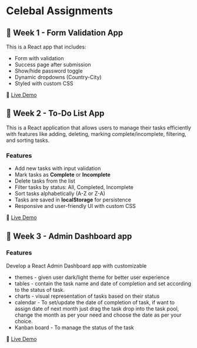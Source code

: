 # Celebal Assignments

## 📁 Week 1 - Form Validation App

This is a React app that includes:
- Form with validation
- Success page after submission
- Show/hide password toggle
- Dynamic dropdowns (Country-City)
- Styled with custom CSS

🔗 [Live Demo](https://celebal-react-intern.vercel.app/)

## 📁 Week 2 - To-Do List App

This is a React application that allows users to manage their tasks efficiently with features like adding, deleting, marking complete/incomplete, filtering, and sorting tasks.

### Features

- Add new tasks with input validation  
- Mark tasks as **Complete** or **Incomplete**  
- Delete tasks from the list  
- Filter tasks by status: All, Completed, Incomplete  
- Sort tasks alphabetically (A-Z or Z-A)  
- Tasks are saved in **localStorage** for persistence  
- Responsive and user-friendly UI with custom CSS  

🔗 [Live Demo](https://celebal-react-intern-tmdr.vercel.app/)

## 📁 Week 3 -  Admin Dashboard app

### Features

Develop a React Admin Dashboard app with customizable 
- themes - given user dark/light theme for better user experience
- tables - contain the task name and date of completion and set according to the status of task.
- charts - visual representation of tasks based on their status
- calendar - To set/update the date of completion of task, if want to assign date of next month just drag the task drop into the task pool, change the month as per your need and choose the date as per your choice.
- Kanban board - To manage the status of the task 

🔗 [Live Demo](https://celebal-react-intern-gdvz.vercel.app/)